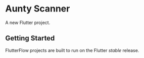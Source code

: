# Aunty Scanner

A new Flutter project.

## Getting Started

FlutterFlow projects are built to run on the Flutter _stable_ release.
